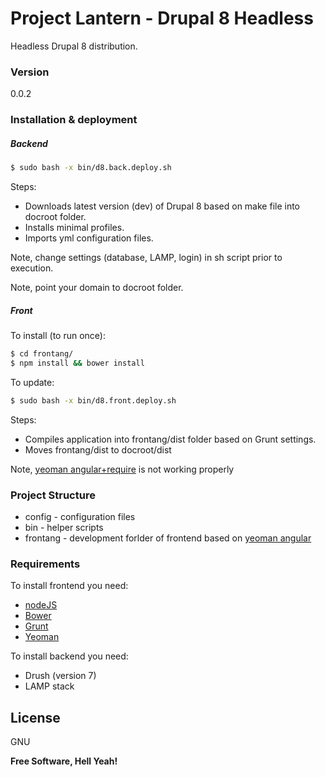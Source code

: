 # Project Lantern - Drupal 8 Headless
Headless Drupal 8 distribution.

### Version
0.0.2

### Installation & deployment


##### Backend

```sh
$ sudo bash -x bin/d8.back.deploy.sh
```
Steps:
* Downloads latest version (dev) of Drupal 8 based on make file into docroot folder.
* Installs minimal profiles.
* Imports yml configuration files.

Note, change settings (database, LAMP, login) in sh script prior to execution.

Note, point your domain to docroot folder.

##### Front

To install (to run once): 
```sh
$ cd frontang/
$ npm install && bower install
```

To update: 
```sh
$ sudo bash -x bin/d8.front.deploy.sh
```
Steps:
* Compiles application into frontang/dist folder based on Grunt settings.
* Moves frontang/dist to docroot/dist 

Note, [yeoman angular+require] is not working properly

### Project Structure

* config - configuration files
* bin - helper scripts
* frontang - development forlder of frontend based on [yeoman angular]

### Requirements

To install frontend you need:

* [nodeJS]
* [Bower]
* [Grunt]
* [Yeoman]

To install backend you need:

* Drush (version 7)
* LAMP stack



License
----

GNU


**Free Software, Hell Yeah!**

[Drupal 8]:http://www.drupal.org/
[nodeJS]:https://docs.npmjs.com/getting-started/installing-node
[Bower]:http://bower.io/#install-bower
[Grunt]:http://gruntjs.com/
[Yeoman]:http://yeoman.io/
[yeoman angular]:https://github.com/aaronallport/generator-angular
[yeoman angular+require]:https://github.com/aaronallport/generator-angular-require